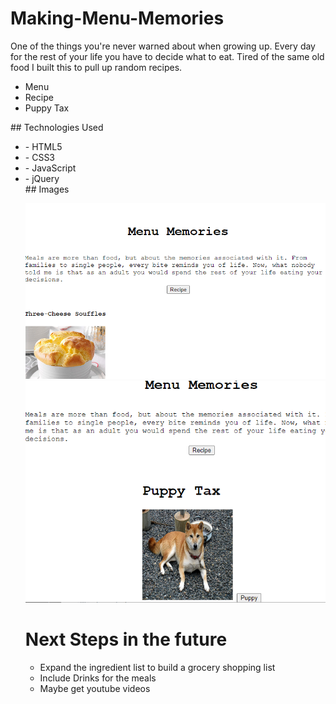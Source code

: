 # Making-Menu-Memories

One of the things you're never warned about when growing up. 
Every day for the rest of your life you have to decide what to eat. 
Tired of the same old food I built this to pull up random recipes.

<ul>
<li>Menu
<li>Recipe
<li>Puppy Tax
</ul>
## Technologies Used<br>
<ul>
<li>- HTML5
<li>- CSS3
<li>- JavaScript
<li>- jQuery
<br>
## Images

![recipe](https://github.com/EWalles/Making-Menu-Memories/blob/master/recipe.png)
![pup](https://github.com/EWalles/Making-Menu-Memories/blob/master/pupshot.png)

<h1>Next Steps in the future</h1>
<ul>
<li>Expand the ingredient list to build a grocery shopping list
<li>Include Drinks for the meals
<li> Maybe get youtube videos
</ul>
